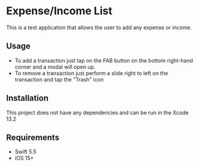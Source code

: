 # Expense/Income List

This is a test application that allows the user to add any expense or income.

## Usage
 - To add a transaction just tap on the FAB button on the bottom right-hand corner and a modal will open up.
 - To remove a transaction just perform a slide right to left on the transaction and tap the "Trash" icon

## Installation
This project does not have any dependencies and can be run in the Xcode 13.2

## Requirements
- Swift 5.5
- iOS 15+
